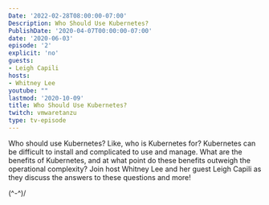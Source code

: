 ```yaml
---
Date: '2022-02-28T08:00:00-07:00'
Description: Who Should Use Kubernetes?
PublishDate: '2020-04-07T00:00:00-07:00'
date: '2020-06-03'
episode: '2'
explicit: 'no'
guests:
- Leigh Capili
hosts:
- Whitney Lee
youtube: ""
lastmod: '2020-10-09'
title: Who Should Use Kubernetes?
twitch: vmwaretanzu
type: tv-episode
---
```


Who should use Kubernetes?  Like, who is Kubernetes for?  Kubernetes can be difficult to 
install and complicated to use and manage.  What are the benefits of Kubernetes, and at what 
point do these benefits outweigh the operational complexity?  Join host Whitney Lee and her 
guest Leigh Capili as they discuss the answers to these questions and more! 

\(^-^)/
